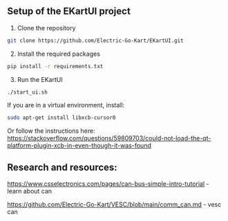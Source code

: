 ## Setup of the EKartUI project
1. Clone the repository
```bash
git clone https://github.com/Electric-Go-Kart/EKartUI.git
```
2. Install the required packages
```bash
pip install -r requirements.txt
```
3. Run the EKartUI
```bash
./start_ui.sh
```
If you are in a virtual environment, install:
```bash
sudo apt-get install libxcb-cursor0
```
Or follow the instructions here: https://stackoverflow.com/questions/59809703/could-not-load-the-qt-platform-plugin-xcb-in-even-though-it-was-found

## Research and resources:

https://www.csselectronics.com/pages/can-bus-simple-intro-tutorial - learn about can

https://github.com/Electric-Go-Kart/VESC/blob/main/comm_can.md - vesc can